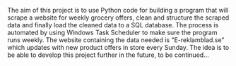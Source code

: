 The aim of this project is to use Python code for building a program that will scrape a website for weekly grocery offers, clean and structure the scraped data and finally load the cleaned data to a SQL database. The process is automated by using Windows Task Scheduler to make sure the program runs weekly. The website containing the data needed is "E-reklamblad.se" which updates with new product offers in store every Sunday. The idea is to be able to develop this project further in the future, to be continued...
